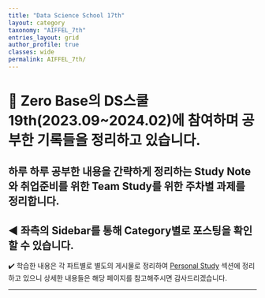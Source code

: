 ```yaml
---
title: "Data Science School 17th"
layout: category
taxonomy: "AIFFEL_7th"
entries_layout: grid
author_profile: true
classes: wide
permalink: AIFFEL_7th/
---
```


# 📌 Zero Base의 DS스쿨 19th(2023.09~2024.02)에 참여하며 공부한 기록들을 정리하고 있습니다.
## 하루 하루 공부한 내용을 간략하게 정리하는 Study Note와 취업준비를 위한 Team Study를 위한 주차별 과제를 정리합니다. 
## ◀️ 좌측의 Sidebar를 통해 Category별로 포스팅을 확인할 수 있습니다.


✔️ 학습한 내용은 각 파트별로 별도의 게시물로 정리하여 [Personal Study](https://kimgabe.github.io/personal_study/) 섹션에 정리하고 있으니 상세한 내용들은 해당 페이지를 참고해주시면 감사드리겠습니다.

---
<br>
<br>